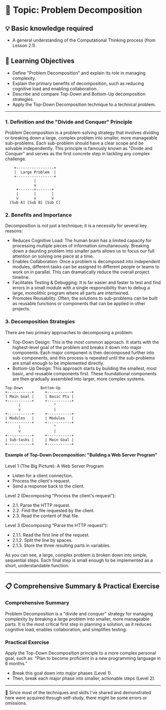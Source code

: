 # 📖 Topic: Problem Decomposition

## 💡 Basic knowledge required

- A general understanding of the Computational Thinking process (from Lesson 2.1).

## 🎯 Learning Objectives

- Define "Problem Decomposition" and explain its role in managing complexity.
- Explain the primary benefits of decomposition, such as reducing cognitive load and enabling collaboration.
- Describe and compare Top-Down and Bottom-Up decomposition strategies.
- Apply the Top-Down Decomposition technique to a technical problem.

---

### 1. Definition and the "Divide and Conquer" Principle

Problem Decomposition is a problem-solving strategy that involves dividing or breaking down a large, complex problem into smaller, more manageable sub-problems. Each sub-problem should have a clear scope and be solvable independently. This principle is famously known as "Divide and Conquer" and serves as the first concrete step in tackling any complex challenge.

```
    +-----------------+
    |  Large Problem  |
    +-----------------+
             |
             v
     +-------+-------+
     |       |       |
     v       v       v
  [Sub A] [Sub B] [Sub C]
```

### 2. Benefits and Importance

Decomposition is not just a technique; it is a necessity for several key reasons:

- Reduces Cognitive Load: The human brain has a limited capacity for processing multiple pieces of information simultaneously. Breaking down a daunting problem into smaller parts allows us to focus our full attention on solving one piece at a time.
- Enables Collaboration: Once a problem is decomposed into independent modules, different tasks can be assigned to different people or teams to work on in parallel. This can dramatically reduce the overall project timeline.
- Facilitates Testing & Debugging: It is far easier and faster to test and find errors in a small module with a single responsibility than to debug a large, monolithic program where all parts are intertwined.
- Promotes Reusability: Often, the solutions to sub-problems can be built as reusable functions or components that can be applied in other projects.

### 3. Decomposition Strategies

There are two primary approaches to decomposing a problem:

- Top-Down Design: This is the most common approach. It starts with the highest-level goal of the problem and breaks it down into major components. Each major component is then decomposed further into sub-components, and this process is repeated until the sub-problems are small enough to be implemented directly.
- Bottom-Up Design: This approach starts by building the smallest, most basic, and reusable components first. These foundational components are then gradually assembled into larger, more complex systems.

```
Top-Down        Bottom-Up
+-----------+     +-----------+
| Main Goal |     | Basic Pts |
+-----------+     +-----------+
      |               ^
      v               |
+-----------+     +-----------+
| Modules   |     | Modules   |
+-----------+     +-----------+
      |               ^
      v               |
+-----------+     +-----------+
| Sub-tasks |     | Main Goal |
+-----------+     +-----------+
```

#### Example of Top-Down Decomposition: "Building a Web Server Program"

Level 1 (The Big Picture): A Web Server Program
- Listen for a client connection.
- Process the client's request.
- Send a response back to the client.

Level 2 (Decomposing "Process the client's request"):
- 2.1. Parse the HTTP request.
- 2.2. Find the file requested by the client.
- 2.3. Read the content of that file.

Level 3 (Decomposing "Parse the HTTP request"):
- 2.1.1. Read the first line of the request.
- 2.1.2. Split the line by spaces.
- 2.1.3. Store the three resulting parts in variables.

As you can see, a large, complex problem is broken down into simple, sequential steps. Each final step is small enough to be implemented as a short, understandable function.

---

## 📋 Comprehensive Summary & Practical Exercise

### Comprehensive Summary

Problem Decomposition is a "divide and conquer" strategy for managing complexity by breaking a large problem into smaller, more manageable parts. It is the most critical first step in planning a solution, as it reduces cognitive load, enables collaboration, and simplifies testing.

### Practical Exercise

Apply the Top-Down Decomposition principle to a more complex personal goal, such as: "Plan to become proficient in a new programming language in 6 months."

- Break this goal down into major phases (Level 1).
- Then, break each major phase into smaller, actionable steps (Level 2).

---

📍 Since most of the techniques and skills I've shared and demonstrated here were acquired through self-study, there might be some errors or omissions.
